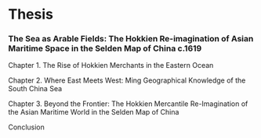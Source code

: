 # Thesis

### The Sea as Arable Fields: The Hokkien Re-imagination of Asian Maritime Space in the Selden Map of China c.1619
Chapter 1. The Rise of Hokkien Merchants in the Eastern Ocean

Chapter 2. Where East Meets West: Ming Geographical Knowledge of the South China Sea

Chapter 3. Beyond the Frontier: The Hokkien Mercantile Re-Imagination of the Asian Maritime World in the Selden Map of China

Conclusion
